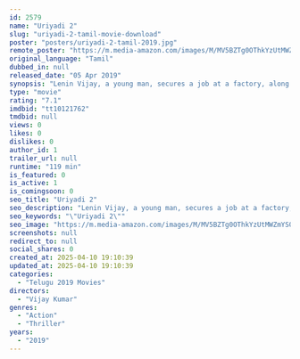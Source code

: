 ```yaml
---
id: 2579
name: "Uriyadi 2"
slug: "uriyadi-2-tamil-movie-download"
poster: "posters/uriyadi-2-tamil-2019.jpg"
remote_poster: "https://m.media-amazon.com/images/M/MV5BZTg0OThkYzUtMWZmYS00Y2YyLWFhZGEtOWUxOGE0NmQyMmE3XkEyXkFqcGc@._V1_SX300.jpg"
original_language: "Tamil"
dubbed_in: null
released_date: "05 Apr 2019"
synopsis: "Lenin Vijay, a young man, secures a job at a factory, along with two other friends. However, when he learns that the place is flouting environmental norms and causing deaths, he seeks justice."
type: "movie"
rating: "7.1"
imdbid: "tt10121762"
tmdbid: null
views: 0
likes: 0
dislikes: 0
author_id: 1
trailer_url: null
runtime: "119 min"
is_featured: 0
is_active: 1
is_comingsoon: 0
seo_title: "Uriyadi 2"
seo_description: "Lenin Vijay, a young man, secures a job at a factory, along with two other friends. However, when he learns that the place is flouting environmental norms and causing deaths, he seeks justice."
seo_keywords: "\"Uriyadi 2\""
seo_image: "https://m.media-amazon.com/images/M/MV5BZTg0OThkYzUtMWZmYS00Y2YyLWFhZGEtOWUxOGE0NmQyMmE3XkEyXkFqcGc@._V1_SX300.jpg"
screenshots: null
redirect_to: null
social_shares: 0
created_at: 2025-04-10 19:10:39
updated_at: 2025-04-10 19:10:39
categories:
  - "Telugu 2019 Movies"
directors:
  - "Vijay Kumar"
genres:
  - "Action"
  - "Thriller"
years:
  - "2019"
---
```

